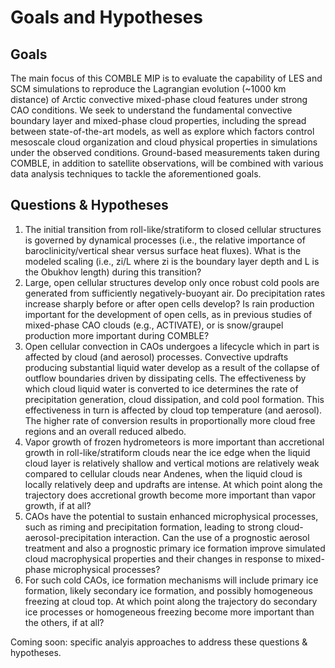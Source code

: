 # Goals and Hypotheses

## Goals
The main focus of this COMBLE MIP is to evaluate the capability of LES and SCM simulations to reproduce the Lagrangian evolution (~1000 km distance) of Arctic convective mixed-phase cloud features under strong CAO conditions. We seek to understand the fundamental convective boundary layer and mixed-phase cloud properties, including the spread between state-of-the-art models, as well as explore which factors control mesoscale cloud organization and cloud physical properties in simulations under the observed conditions. Ground-based measurements taken during COMBLE, in addition to satellite observations, will be combined with various data analysis techniques to tackle the aforementioned goals.

## Questions & Hypotheses
1. The initial transition from roll-like/stratiform to closed cellular structures is governed by dynamical processes (i.e., the relative importance of baroclinicity/vertical shear versus surface heat fluxes). What is the modeled scaling (i.e., zi/L where zi is the boundary layer depth and L is the Obukhov length) during this transition?
2. Large, open cellular structures develop only once robust cold pools are generated from sufficiently negatively-buoyant air. Do precipitation rates increase sharply before or after open cells develop? Is rain production important for the development of open cells, as in previous studies of mixed-phase CAO clouds (e.g., ACTIVATE), or is snow/graupel production more important during COMBLE?
3. Open cellular convection in CAOs undergoes a lifecycle which in part is affected by cloud (and aerosol) processes. Convective updrafts producing substantial liquid water develop as a result of the collapse of outflow boundaries driven by dissipating cells. The effectiveness by which cloud liquid water is converted to ice determines the rate of precipitation generation, cloud dissipation, and cold pool formation. This effectiveness in turn is affected by cloud top temperature (and aerosol). The higher rate of conversion results in proportionally more cloud free regions and an overall reduced albedo.
4. Vapor growth of frozen hydrometeors is more important than accretional growth in roll-like/stratiform clouds near the ice edge when the liquid cloud layer is relatively shallow and vertical motions are relatively weak compared to cellular clouds near Andenes, when the liquid cloud is locally relatively deep and updrafts are intense. At which point along the trajectory does accretional growth become more important than vapor growth, if at all?
5. CAOs have the potential to sustain enhanced microphysical processes, such as riming and precipitation formation, leading to strong cloud-aerosol-precipitation interaction. Can the use of a prognostic aerosol treatment and also a prognostic primary ice formation improve simulated cloud macrophysical properties and their changes in response to mixed-phase microphysical processes?
6. For such cold CAOs, ice formation mechanisms will include primary ice formation, likely secondary ice formation, and possibly homogeneous freezing at cloud top. At which point along the trajectory do secondary ice processes or homogeneous freezing become more important than the others, if at all?

Coming soon: specific analyis approaches to address these questions & hypotheses.
